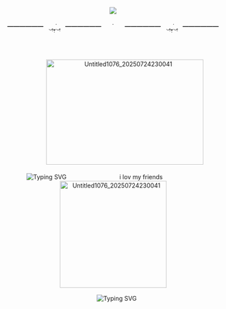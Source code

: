 <div align="center">

![](https://komarev.com/ghpvc/?username=primalmercy&color=B8C0CA&style=plastic&label=GLLITS)
---
━━━━━━ㅤ‿̥̣‿̣̥̣̇‿̥̣ㅤ━━━━━━ㅤㅤ˙ㅤㅤ━━━━━━ㅤ‿̥̣‿̣̥̣̇‿̥̣ㅤ━━━━━━
ㅤㅤㅤ

ㅤ

ㅤㅤㅤ
ㅤ<img width="367" height="245" alt="Untitled1076_20250724230041" src="https://github.com/user-attachments/assets/bbbd6ec6-3ebb-4060-b321-ae99191d728f" />

ㅤㅤ
![Typing SVG](https://readme-typing-svg.demolab.com?plastic=&size=24&pause=4000&color=7a90d8&center=true&width=1200&lines="+Do+you+wanna+dance?+대답은+하나뿐";"너로+가득+찬+맘+super+jellyous!";"Oh,+oh,+my+God,+또+나를+보고+있잖아?";"우리만의+night,+night,+night+picnic~")
ㅤ
ㅤㅤㅤㅤㅤㅤㅤㅤi lov my friendsㅤㅤㅤㅤㅤㅤㅤㅤㅤ<img width="249" height="249" alt="Untitled1076_20250724230041" src="https://github.com/user-attachments/assets/89b09971-cb6c-4bd4-9551-6c07e9d4b505" />

ㅤ
![Typing SVG](https://readme-typing-svg.demolab.com?plastic=&size=12&pause=1&color=313359&center=true&width=1200&lines=Yun-ah!;Min-ju!;Moka!;Wonhee!;Iroha!;ILLIT!!;Bil-lyeo-on+Goyangi!!;YUN-AH;MINJU;MOKA;WONHEE;IROHA;ILLIT;DO+THE+DANCE!)
